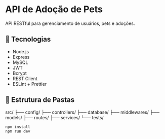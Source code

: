 # API de Adoção de Pets

API RESTful para gerenciamento de usuários, pets e adoções.

## 🚀 Tecnologias

- Node.js
- Express
- MySQL
- JWT
- Bcrypt
- REST Client
- ESLint + Prettier

## 📁 Estrutura de Pastas
src/
├── config/
├── controllers/
├── database/
├── middlewares/
├── models/
├── routes/
├── services/
└── tests/


```bash
npm install
npm run dev